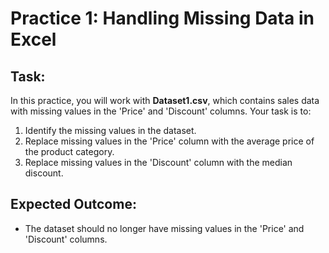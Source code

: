 # Practice 1: Handling Missing Data in Excel

## Task:
In this practice, you will work with **Dataset1.csv**, which contains sales data with missing values in the 'Price' and 'Discount' columns. Your task is to:
1. Identify the missing values in the dataset.
2. Replace missing values in the 'Price' column with the average price of the product category.
3. Replace missing values in the 'Discount' column with the median discount.

## Expected Outcome:
- The dataset should no longer have missing values in the 'Price' and 'Discount' columns.
